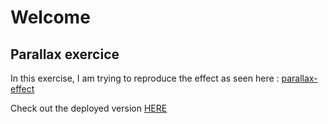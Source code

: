 # Welcome

## Parallax exercice

In this exercise, I am trying to reproduce the effect as seen here : 
[parallax-effect](https://github.com/becodeorg/LIE-Jepsen-5.34/blob/master/01-the-field/04-html-css/04-extras/parallax-effect.gif)

Check out the deployed version [HERE](https://jeanchristophem.github.io/parallax-test/)